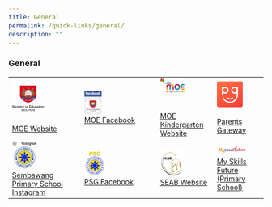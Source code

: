 ```yaml
---
title: General
permalink: /quick-links/general/
description: ""
---
```

### General
	
|  	|  	|  	|   |
|---	|---	|---	|---	|
|  <a href="https://www.moe.gov.sg/"><img style="width:50%" src="/images/link14.png"> <br><br>[MOE Website](https://www.moe.gov.sg/)	| <a href="https://www.facebook.com/moesingapore/"><img style="width:25%" src="/images/link15.png"><br>[MOE Facebook](https://www.facebook.com/moesingapore/) 	| <a href="https://www.moe.gov.sg/preschool/moe-kindergarten"><img style="width:50%" src="/images/link16.png"><br><br><br> [MOE Kindergarten Website](https://www.moe.gov.sg/preschool/moe-kindergarten) 	|<a href="https://pg.moe.edu.sg/"><img style="width:60%" src="/images/link19.png"><br><br> [Parents Gateway](https://pg.moe.edu.sg/) 
| <a href="https://www.instagram.com/sembawangprimaryschool/"><img style="width:40%" src="/images/link20.png">	<br> [Sembawang Primary School Instagram](https://www.instagram.com/sembawangprimaryschool/) 	| <a href="https://www.facebook.com/psg.sbps?sk=wall"><img style="width:30%" src="/images/link18.png"><br>[PSG Facebook](https://www.facebook.com/psg.sbps?sk=wall) 	| 	<a href="http://www.seab.gov.sg/"><img style="width:50%" src="/images/link23.png"><br>[SEAB Website](http://www.seab.gov.sg/) | <a href="https://www.myskillsfuture.gov.sg/content/portal/en/index.html"><img style="width:70%" src="/images/link22.png"><br>[My Skills Future (Primary School)](https://www.myskillsfuture.gov.sg/content/portal/en/index.html)|
